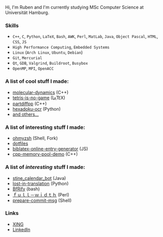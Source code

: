 
Hi, I'm Ruben and I'm currently studying MSc Computer Science at Universität Hamburg.

### Skills
* `C++`, `C`, `Python`, `LaTeX`, `Bash`, `AWK`, `Perl`, `MatLab`, `Java`, `Object Pascal`, `HTML`, `CSS`, `JS`
* `High Performance Computing`, `Embedded Systems`
* `Linux` (`Arch Linux`, `Ubuntu`, `Debian`)
* `Git`, `Mercurial`
* `Qt`, `GDB`, `Valgrind`, `Buildroot`, `Busybox`
* `OpenMP`, `MPI`, `OpenACC`

### A list of cool stuff I made:
* [molecular-dynamics](https://github.com/felsenhower/molecular-dynamics) (C++)
* [tetris-is-no-game](https://github.com/felsenhower/tetris-is-no-game) (<span>L<sup style="font-size:0.85em;vertical-align:-0.2em;margin-left:-0.26em;margin-right:-0.05em;">A</sup>T<sub style="vertical-align:-0.1ex;margin-left:-0.1667em;margin-right:-0.025em;font-size: 0.9em;">E</sub>X</span>)
* [partdiffpp](https://github.com/felsenhower/partdiffpp) (C++)
* [hexadoku-ocr](https://github.com/felsenhower/hexadoku-ocr) (Python)
* [and others...](https://github.com/felsenhower?tab=repositories)

### A list of interesting stuff I made:
* [ohmyzsh](https://github.com/felsenhower/ohmyzsh) (Shell, Fork)
* [dotfiles](https://github.com/felsenhower/dotfiles)
* [biblatex-online-entry-generator](https://github.com/felsenhower/biblatex-online-entry-generator) (JS)
* [cpp-memory-pool-demo](https://github.com/felsenhower/cpp-memory-pool-demo) (C++)

### A list of *interesting* stuff I made:
* [stine_calendar_bot](https://github.com/felsenhower/stine_calendar_bot) (Java)
* [lost-in-translation](https://github.com/felsenhower/lost-in-translation) (Python)
* [BfRify](https://github.com/felsenhower/BfRify) (bash)
* [ｆｕｌｌ－ｗｉｄｔｈ](https://gist.github.com/felsenhower/e103a0f6c2354b9d74afd9e6e60c16c5) (Perl)
* [prepare-commit-msg](https://gist.github.com/felsenhower/10a91e5943668825dc965c995054ac14) (Shell)

### Links
* [XING](https://www.xing.com/profile/Ruben_Felgenhauer/)
* [LinkedIn](https://www.linkedin.com/in/ruben-felgenhauer-874743183/)
